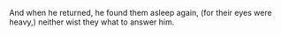 And when he returned, he found them asleep again, (for their eyes were heavy,) neither wist they what to answer him.
